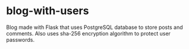 # blog-with-users

Blog made with Flask that uses PostgreSQL database to store posts and comments.
Also uses sha-256 encryption algorithm to protect user passwords.
